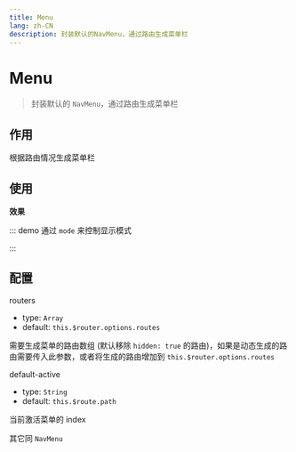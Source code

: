 ```yaml
---
title: Menu
lang: zh-CN
description: 封装默认的NavMenu，通过路由生成菜单栏
---
```


# Menu

> 封装默认的 `NavMenu`，通过路由生成菜单栏

## 作用

根据路由情况生成菜单栏

## 使用

**效果**

::: demo 通过 `mode` 来控制显示模式
<template>
  <pro-menu :routers="routers" mode="horizontal" />
  <br>
  <div style="width: 250px">
    <pro-menu :routers="routers" />
  </div>
</template>

<script>
export default {
  data() {
    return {
      // 路由的大致结构
      routers: [
        { path: '/login', hidden: true },
        { path: '/404', hidden: true },
        {
          path: '/',
          redirect: '/index',
          meta: { title: '首页', icon: 'el-icon-s-home' },
          children: [{
            path: '/index'
          }]
        },
        {
          path: '/setting',
          redirect: '/setting/index',
          meta: { title: '设置', icon: 'el-icon-setting' },
          children: [
             {
              path: '/setting/index',
              meta: { title: '个人资料', icon: 'el-icon-user' }
            },
            {
              path: '/setting/password',
              meta: { title: '修改密码' }
            }
          ]
        }
      ]
    }
  }
}
</script>
:::

## 配置

routers
- type: `Array`
- default: `this.$router.options.routes`

需要生成菜单的路由数组 (默认移除 `hidden: true` 的路由)，如果是动态生成的路由需要传入此参数，或者将生成的路由增加到 `this.$router.options.routes`

default-active
- type: `String`
- default: `this.$route.path`

当前激活菜单的 index

其它同 `NavMenu` 
